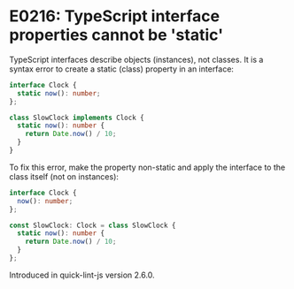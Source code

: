 # E0216: TypeScript interface properties cannot be 'static'

TypeScript interfaces describe objects (instances), not classes. It is a syntax
error to create a static (class) property in an interface:

```typescript
interface Clock {
  static now(): number;
};

class SlowClock implements Clock {
  static now(): number {
    return Date.now() / 10;
  }
}
```

To fix this error, make the property non-static and apply the interface to the
class itself (not on instances):

```typescript
interface Clock {
  now(): number;
};

const SlowClock: Clock = class SlowClock {
  static now(): number {
    return Date.now() / 10;
  }
};
```

Introduced in quick-lint-js version 2.6.0.
